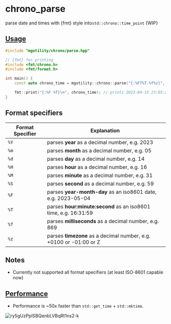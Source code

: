 # chrono_parse

parse date and times with {fmt} style into`std::chrono::time_point` {WIP}

## [Usage](https://godbolt.org/z/nb3qdMYza)

```C++
#include "mgutility/chrono/parse.hpp"

// {fmt} for printing
#include <fmt/chrono.h>
#include <fmt/format.h>

int main() {
    const auto chrono_time = mgutility::chrono::parse("{:%FT%T.%f%z}", "2023-04-16T00:05:23.999+0100");

    fmt::print("{:%F %T}\n", chrono_time); // prints 2023-04-15 23:05:23.999000000 ({fmt} trunk version)
}
```

## Format specifiers

| Format Specifier | Explanation                                                        |
| ---------------- | ------------------------------------------------------------------ |
| `%Y`             | parses **year** as a decimal number, e.g. 2023                     |
| `%m`             | parses **month** as a decimal number, e.g. 05                      |
| `%d`             | parses **day** as a decimal number, e.g. 14                        |
| `%H`             | parses **hour** as a decimal number, e.g. 16                       |
| `%M`             | parses **minute** as a decimal number, e.g. 31                     |
| `%S`             | parses **second** as a decimal number, e.g. 59                     |
| `%F`             | parses **year-month-day** as an iso8601 date, e.g. 2023-05-04      |
| `%T`             | parses **hour:minute:second** as an iso8601 time, e.g. 16:31:59    |
| `%f`             | parses **milliseconds** as a decimal number, e.g. 869              |
| `%z`             | parses **timezone** as a decimal number, e.g. +0100 or -01:00 or Z |

## Notes

- Currently not supported all format specifiers (at least ISO-8601 capable now)

## [Performance](https://quick-bench.com/q/ry5gUzPplSBQenbLVBqRt1ns2-k)

- Performance is ~50x faster than `std::get_time` + `std::mktime`.

![ry5gUzPplSBQenbLVBqRt1ns2-k](https://user-images.githubusercontent.com/12413639/234938992-93cd1cb0-3a17-4466-99ae-b08cd3d3c8ff.png)
